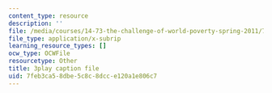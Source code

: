 ```yaml
---
content_type: resource
description: ''
file: /media/courses/14-73-the-challenge-of-world-poverty-spring-2011/7feb3ca58dbe5c8c8dcce120a1e806c7_quATCFNpM50.vtt
file_type: application/x-subrip
learning_resource_types: []
ocw_type: OCWFile
resourcetype: Other
title: 3play caption file
uid: 7feb3ca5-8dbe-5c8c-8dcc-e120a1e806c7
---
```

